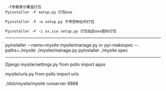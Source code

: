 
```
 -F参数表示覆盖打包
Pyinstaller -F setup.py 打包exe

Pyinstaller -F -w setup.py 不带控制台的打包

Pyinstaller -F -i xx.ico setup.py 打包指定exe图标打包
```

---
pyinstaller --name=mysite mysite/manage.py
or
pyi-makespec --paths=./mysite ./mysite/manage.py
pyinstaller ./mysite.spec

---
Django
mysite/settings.py
from polls import apps

mysite/urls.py
from polls import urls

./dist/mysite/mysite runserver 8888